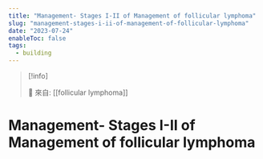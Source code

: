 ```yaml
---
title: "Management- Stages I-II of Management of follicular lymphoma"
slug: "management-stages-i-ii-of-management-of-follicular-lymphoma"
date: "2023-07-24"
enableToc: false
tags:
  - building
---
```


> [!info]
>
> 🌱 來自: [[follicular lymphoma]]

# Management- Stages I-II of Management of follicular lymphoma
